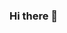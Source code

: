 ### Hi there 👋

<!--
**IsmaelMoura/IsmaelMoura** is a ✨ _special_ ✨ repository because its `README.md` (this file) appears on your GitHub profile.

[![card](https://github-readme-stats.vercel.app/api?username=IsmaelMoura&theme=default)](https://github.com/IsmaelMoura/)
